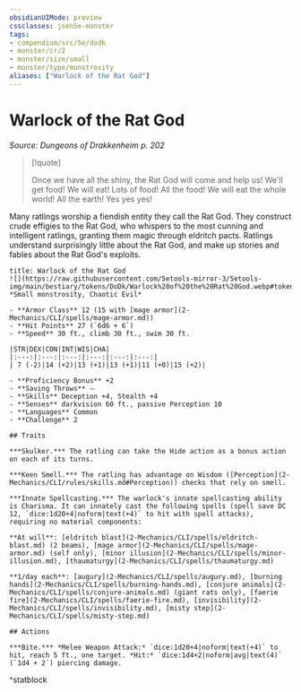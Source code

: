 ```yaml
---
obsidianUIMode: preview
cssclasses: json5e-monster
tags:
- compendium/src/5e/dodk
- monster/cr/2
- monster/size/small
- monster/type/monstrosity
aliases: ["Warlock of the Rat God"]
---
```

# Warlock of the Rat God
*Source: Dungeons of Drakkenheim p. 202*  

> [!quote]  
> 
> Once we have all the shiny, the Rat God will come and help us! We'll get food! We will eat! Lots of food! All the food! We will eat the whole world! All the earth! Yes yes yes!

Many ratlings worship a fiendish entity they call the Rat God. They construct crude effigies to the Rat God, who whispers to the most cunning and intelligent ratlings, granting them magic through eldritch pacts. Ratlings understand surprisingly little about the Rat God, and make up stories and fables about the Rat God's exploits.

```ad-statblock
title: Warlock of the Rat God
![](https://raw.githubusercontent.com/5etools-mirror-3/5etools-img/main/bestiary/tokens/DoDk/Warlock%20of%20the%20Rat%20God.webp#token)
*Small monstrosity, Chaotic Evil*

- **Armor Class** 12 (15 with [mage armor](2-Mechanics/CLI/spells/mage-armor.md))
- **Hit Points** 27 (`6d6 + 6`)
- **Speed** 30 ft., climb 30 ft., swim 30 ft.

|STR|DEX|CON|INT|WIS|CHA|
|:---:|:---:|:---:|:---:|:---:|:---:|
| 7 (-2)|14 (+2)|13 (+1)|13 (+1)|11 (+0)|15 (+2)|

- **Proficiency Bonus** +2
- **Saving Throws** ⏤
- **Skills** Deception +4, Stealth +4
- **Senses** darkvision 60 ft., passive Perception 10
- **Languages** Common
- **Challenge** 2

## Traits

***Skulker.*** The ratling can take the Hide action as a bonus action on each of its turns.

***Keen Smell.*** The ratling has advantage on Wisdom ([Perception](2-Mechanics/CLI/rules/skills.md#Perception)) checks that rely on smell.

***Innate Spellcasting.*** The warlock's innate spellcasting ability is Charisma. It can innately cast the following spells (spell save DC 12, `dice:1d20+4|noform|text(+4)` to hit with spell attacks), requiring no material components:

**At will**: [eldritch blast](2-Mechanics/CLI/spells/eldritch-blast.md) (2 beams), [mage armor](2-Mechanics/CLI/spells/mage-armor.md) (self only), [minor illusion](2-Mechanics/CLI/spells/minor-illusion.md), [thaumaturgy](2-Mechanics/CLI/spells/thaumaturgy.md)

**1/day each**: [augury](2-Mechanics/CLI/spells/augury.md), [burning hands](2-Mechanics/CLI/spells/burning-hands.md), [conjure animals](2-Mechanics/CLI/spells/conjure-animals.md) (giant rats only), [faerie fire](2-Mechanics/CLI/spells/faerie-fire.md), [invisibility](2-Mechanics/CLI/spells/invisibility.md), [misty step](2-Mechanics/CLI/spells/misty-step.md)

## Actions

***Bite.*** *Melee Weapon Attack:* `dice:1d20+4|noform|text(+4)` to hit, reach 5 ft., one target. *Hit:* `dice:1d4+2|noform|avg|text(4)` (`1d4 + 2`) piercing damage.
```
^statblock